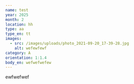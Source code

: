 ```yaml
---
name: test
year: 2025
month: 2
location: hh
type: aa
type_en: tt
images:
  - src: /images/uploads/photo_2021-09-20_17-39-28.jpg
    alt: wefewfewf
category: A
orientation: 1:1.4
body_en: wefwefwefew
---
```

ewfwefwef
